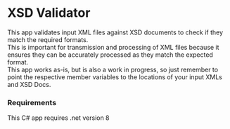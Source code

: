 # XSD Validator
This app validates input XML files against XSD documents to check if they match the required formats. 
<br>
This is important for transmission and processing of XML files because it ensures they can be accurately processed as they match the expected format. 
<br>
This app works as-is, but is also a work in progress, so just remember to point the respective member variables to the locations of your input XMLs and XSD Docs.

### Requirements
This C# app requires .net version 8